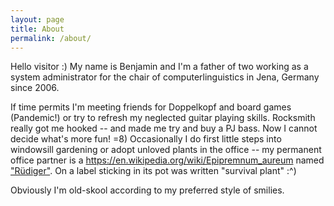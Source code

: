 ```yaml
---
layout: page
title: About
permalink: /about/
---
```


Hello visitor :) My name is Benjamin and I'm a father of two working as a system administrator for the chair of computerlinguistics in Jena, Germany since 2006.

If time permits I'm meeting friends for Doppelkopf and board games (Pandemic!) or try to refresh my neglected guitar playing skills. Rocksmith really got me hooked -- and made me try and buy a PJ bass. Now I cannot decide what's more fun! =8)
Occasionally I do first little steps into windowsill gardening or adopt unloved plants in the office -- my permanent office partner is a https://en.wikipedia.org/wiki/Epipremnum_aureum named ["Rüdiger"](https://en.wikipedia.org/wiki/R%C3%BCdiger_Nehberg "Rüdiger Nehberg"). On a label sticking in its pot was written "survival plant" :^)

Obviously I'm old-skool according to my preferred style of smilies.
